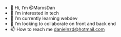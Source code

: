 - 👋 Hi, I’m @MarxsDan
- 👀 I’m interested in tech
- 🌱 I’m currently learning webdev
- 💞️ I’m looking to collaborate on front and back end
- 📫 How to reach me danielnzd@hotmail.com

<!---
MarxsDan/MarxsDan is a ✨ special ✨ repository because its `README.md` (this file) appears on your GitHub profile.
You can click the Preview link to take a look at your changes.
--->
